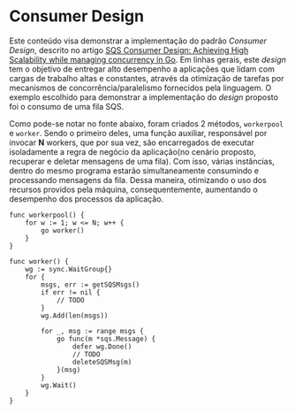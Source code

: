 # Consumer Design

Este conteúdo visa demonstrar a implementação do padrão _Consumer Design_, descrito no artigo [SQS Consumer Design: Achieving High Scalability while managing concurrency in Go](https://towardsdatascience.com/sqs-consumer-design-achieving-high-scalability-while-managing-concurrency-in-go-d5a8504ea754 "SQS Consumer Design: Achieving High Scalability while managing concurrency in Go"). Em linhas gerais, este _design_ tem o objetivo de entregar alto desempenho a aplicações que lidam com cargas de trabalho altas e constantes, através da otimização de tarefas por mecanismos de concorrência/paralelismo fornecidos pela linguagem. O exemplo escolhido para demonstrar a implementação do _design_ proposto foi o consumo de uma fila SQS.

Como pode-se notar no fonte abaixo, foram criados 2 métodos, `workerpool` e `worker`. Sendo o primeiro deles, uma função auxiliar, responsável por invocar **N** workers, que por sua vez, são encarregados de executar isoladamente a regra de negócio da aplicação(no cenário proposto, recuperar e deletar mensagens de uma fila). Com isso, várias instâncias, dentro do mesmo programa estarão simultaneamente consumindo e processando mensagens da fila. Dessa maneira, otimizando o uso dos recursos providos pela máquina, consequentemente, aumentando o desempenho dos processos da aplicação.

```
func workerpool() {
    for w := 1; w <= N; w++ {
        go worker()
    }
}

func worker() {
    wg := sync.WaitGroup{}
    for {
        msgs, err := getSQSMsgs()
        if err != nil {
            // TODO
        }
        wg.Add(len(msgs))

        for _, msg := range msgs {
            go func(m *sqs.Message) {
                defer wg.Done()
                // TODO
                deleteSQSMsg(m)
            }(msg)
        }
        wg.Wait()
    }
}
```
